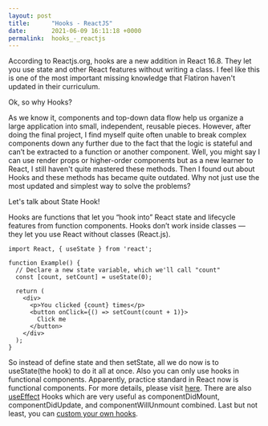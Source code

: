 ```yaml
---
layout: post
title:      "Hooks - ReactJS"
date:       2021-06-09 16:11:18 +0000
permalink:  hooks_-_reactjs
---
```



According to Reactjs.org, hooks are a new addition in React 16.8. They let you use state and other React features without writing a class. I feel like this is one of the most important missing knowledge that Flatiron haven't updated in their curriculum.  

Ok, so why Hooks? 

As we know it, components and top-down data flow help us organize a large application into small, independent, reusable pieces. However, after doing the final project, I find myself quite often unable to break complex components down any further due to the fact that the logic is stateful and can’t be extracted to a function or another component. Well, you might say I can use render props or higher-order components but as a new learner to React, I still haven't quite mastered these methods. Then I found out about Hooks and these methods has became quite outdated. Why not just use the most updated and simplest way to solve the problems?

Let's talk about State Hook!

Hooks are functions that let you “hook into” React state and lifecycle features from function components. Hooks don’t work inside classes — they let you use React without classes (React.js).

```
import React, { useState } from 'react';

function Example() {
  // Declare a new state variable, which we'll call "count"
  const [count, setCount] = useState(0);

  return (
    <div>
      <p>You clicked {count} times</p>
      <button onClick={() => setCount(count + 1)}>
        Click me
      </button>
    </div>
  );
}
```

So instead of define state and then setState, all we do now is to useState(the hook) to do it all at once. Also you can only use hooks in functional components. Apparently, practice standard in React now is functional components. For more details, please visit [here](https://reactjs.org/docs/hooks-state.html). There are also [useEffect](https://reactjs.org/docs/hooks-effect.html) Hooks which are very useful  as componentDidMount, componentDidUpdate, and componentWillUnmount combined. Last but not least, you can [custom your own hooks](https://reactjs.org/docs/hooks-custom.html).


